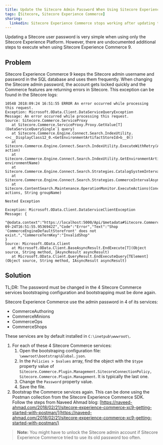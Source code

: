 ```yaml
---
title: Update the Sitecore Admin Password When Using Sitecore Experience Commerce 9
tags: [Sitecore, Sitecore Experience Commerce]
sharing:
  linkedin: Sitecore Experience Commerce stops working after updating the Sitecore admin password. See how to fix the issue.
---
```


Updating a Sitecore user password is very simple when using only the Sitecore Experience Platform. However, there are undocumented additional steps to execute when using Sitecore Experience Commerce 9.

<!-- more -->

## Problem

Sitecore Experience Commerce 9 keeps the Sitecore admin username and password in the SQL database and uses them frequently. When changing the Sitecore admin password, the account gets locked quickly and the Commerce features are returning errors in Sitecore. This exception can be found in the Sitecore logs:

```
10548 2018:09:24 16:51:55 ERROR An error occurred while processing this request.
Exception: Microsoft.OData.Client.DataServiceQueryException
Message: An error occurred while processing this request.
Source: Sitecore.Commerce.ServiceProxy
   at Sitecore.Commerce.ServiceProxy.Proxy.GetValue[T](DataServiceQuerySingle`1 query)
   at Sitecore.Commerce.Engine.Connect.Search.IndexUtility.<>c__DisplayClass12_0.<GetEnvironmentArtifactStoreId>b__0()
   at Sitecore.Commerce.Engine.Connect.Search.IndexUtility.ExecuteWithRetry(Action action)
   at Sitecore.Commerce.Engine.Connect.Search.IndexUtility.GetEnvironmentArtifactStoreId(String environmentName)
   at Sitecore.Commerce.Engine.Connect.Search.Strategies.CatalogSystemIntervalAsynchronousStrategyBase`1.IndexDeletedItems()
   at Sitecore.Commerce.Engine.Connect.Search.Strategies.CommerceIntervalAsynchronousStrategy.Run()
   at Sitecore.ContentSearch.Maintenance.OperationMonitor.ExecuteActions(ConcurrentQueue`1 actions, String groupName)

Nested Exception

Exception: Microsoft.OData.Client.DataServiceClientException
Message: {
  "@odata.context":"https://localhost:5000/Api/$metadata#Sitecore.Commerce.Core.CommandMessage","MessageDate":"2018-09-24T16:51:55.9536942Z","Code":"Error","Text":"Shop 'CommerceEngineDefaultStorefront' does not exist.","CommerceTermKey":"InvalidShop"
}
Source: Microsoft.OData.Client
   at Microsoft.OData.Client.BaseAsyncResult.EndExecute[T](Object source, String method, IAsyncResult asyncResult)
   at Microsoft.OData.Client.QueryResult.EndExecuteQuery[TElement](Object source, String method, IAsyncResult asyncResult)
```

## Solution

TL;DR: The password must be changed in the 4 Sitecore Commerce services bootstraping configuration and bootstrapping must be done again.

Sitecore Experience Commerce use the admin password in 4 of its services:
* CommerceAuthoring
* CommerceMinions
* CommerceOps
* CommerceShops

These services are by default installed in `C:\inetpub\wwwroot\`.

1. For each of these 4 Sitecore Commerce services:
    1. Open the bootstraping configuration file: `\wwwroot\bootstrap\Global.json`.
    2. In the `Policies > $values` array, find the object with the `$type` property value of `Sitecore.Commerce.Plugin.Management.SitecoreConnectionPolicy, Sitecore.Commerce.Plugin.Management`. It is typically the last one.
    3. Change the `Password` property value.
    4. Save the file.
2. Bootstrap the Commerce services again. This can be done using the Postman collection from the Sitecore Experience Commerce SDK. Follow the steps from Naveed Ahmad blog: [https://naveed-ahmad.com/2018/02/21/sitecore-experience-commerce-xc9-getting-started-with-postman/](https://naveed-ahmad.com/2018/02/21/sitecore-experience-commerce-xc9-getting-started-with-postman/)

> **Note:** You might have to unlock the Sitecore admin account if Sitecore Experience Commerce tried to use its old password too often.